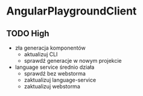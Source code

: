 # AngularPlaygroundClient

## TODO High
- zła generacja komponentów
  - aktualizuj CLI
  - sprawdź generacje w nowym projekcie
- language service średnio działa
  - sprawdź bez webstorma
  - zaktualizuj language-service
  - zaktualizuj webstorma
